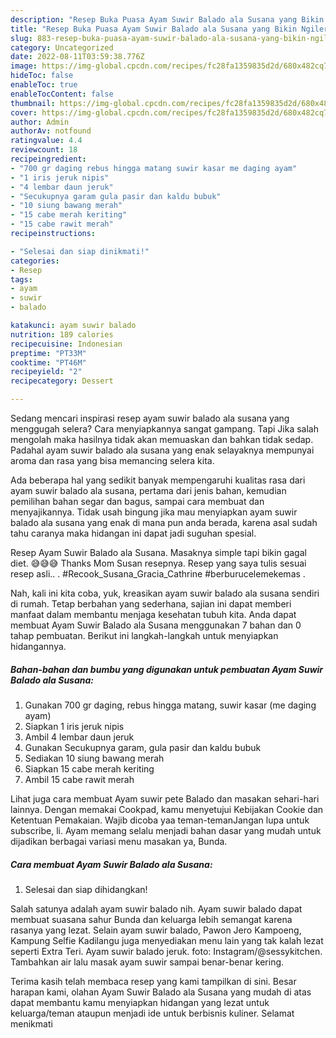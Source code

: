 ```yaml
---
description: "Resep Buka Puasa Ayam Suwir Balado ala Susana yang Bikin Ngiler"
title: "Resep Buka Puasa Ayam Suwir Balado ala Susana yang Bikin Ngiler"
slug: 883-resep-buka-puasa-ayam-suwir-balado-ala-susana-yang-bikin-ngiler
category: Uncategorized
date: 2022-08-11T03:59:38.776Z
image: https://img-global.cpcdn.com/recipes/fc28fa1359835d2d/680x482cq70/ayam-suwir-balado-ala-susana-foto-resep-utama.jpg
hideToc: false
enableToc: true
enableTocContent: false
thumbnail: https://img-global.cpcdn.com/recipes/fc28fa1359835d2d/680x482cq70/ayam-suwir-balado-ala-susana-foto-resep-utama.jpg
cover: https://img-global.cpcdn.com/recipes/fc28fa1359835d2d/680x482cq70/ayam-suwir-balado-ala-susana-foto-resep-utama.jpg
author: Admin
authorAv: notfound
ratingvalue: 4.4
reviewcount: 18
recipeingredient:
- "700 gr daging rebus hingga matang suwir kasar me daging ayam"
- "1 iris jeruk nipis"
- "4 lembar daun jeruk"
- "Secukupnya garam gula pasir dan kaldu bubuk"
- "10 siung bawang merah"
- "15 cabe merah keriting"
- "15 cabe rawit merah"
recipeinstructions:

- "Selesai dan siap dinikmati!"
categories:
- Resep
tags:
- ayam
- suwir
- balado

katakunci: ayam suwir balado 
nutrition: 189 calories
recipecuisine: Indonesian
preptime: "PT33M"
cooktime: "PT46M"
recipeyield: "2"
recipecategory: Dessert

---
```



Sedang mencari inspirasi resep ayam suwir balado ala susana yang menggugah selera? Cara menyiapkannya sangat gampang. Tapi Jika salah mengolah maka hasilnya tidak akan memuaskan dan bahkan tidak sedap. Padahal ayam suwir balado ala susana yang enak selayaknya mempunyai aroma dan rasa yang bisa memancing selera kita.


Ada beberapa hal yang sedikit banyak mempengaruhi kualitas rasa dari ayam suwir balado ala susana, pertama dari jenis bahan, kemudian pemilihan bahan segar dan bagus, sampai cara membuat dan menyajikannya. Tidak usah bingung jika mau menyiapkan ayam suwir balado ala susana yang enak di mana pun anda berada, karena asal sudah tahu caranya maka hidangan ini dapat jadi suguhan spesial.

Resep Ayam Suwir Balado ala Susana. Masaknya simple tapi bikin gagal diet. 😅😅😅 Thanks Mom Susan resepnya. Resep yang saya tulis sesuai resep asli.. . #Recook_Susana_Gracia_Cathrine #berburucelemekemas .


Nah, kali ini kita coba, yuk, kreasikan ayam suwir balado ala susana sendiri di rumah. Tetap berbahan yang sederhana, sajian ini dapat memberi manfaat dalam membantu menjaga kesehatan tubuh kita. Anda dapat membuat Ayam Suwir Balado ala Susana menggunakan 7 bahan dan 0 tahap pembuatan. Berikut ini langkah-langkah untuk menyiapkan hidangannya.

<!--inarticleads1-->

##### Bahan-bahan dan bumbu yang digunakan untuk pembuatan Ayam Suwir Balado ala Susana:

1. Gunakan 700 gr daging, rebus hingga matang, suwir kasar (me daging ayam)
1. Siapkan 1 iris jeruk nipis
1. Ambil 4 lembar daun jeruk
1. Gunakan Secukupnya garam, gula pasir dan kaldu bubuk
1. Sediakan 10 siung bawang merah
1. Siapkan 15 cabe merah keriting
1. Ambil 15 cabe rawit merah


Lihat juga cara membuat Ayam suwir pete Balado dan masakan sehari-hari lainnya. Dengan memakai Cookpad, kamu menyetujui Kebijakan Cookie dan Ketentuan Pemakaian. Wajib dicoba yaa teman-temanJangan lupa untuk subscribe, li. Ayam memang selalu menjadi bahan dasar yang mudah untuk dijadikan berbagai variasi menu masakan ya, Bunda. 

<!--inarticleads2-->

##### Cara membuat Ayam Suwir Balado ala Susana:


1. Selesai dan siap dihidangkan!

Salah satunya adalah ayam suwir balado nih. Ayam suwir balado dapat membuat suasana sahur Bunda dan keluarga lebih semangat karena rasanya yang lezat. Selain ayam suwir balado, Pawon Jero Kampoeng, Kampung Selfie Kadilangu juga menyediakan menu lain yang tak kalah lezat seperti Extra Teri. Ayam suwir balado jeruk. foto: Instagram/@sessykitchen. Tambahkan air lalu masak ayam suwir sampai benar-benar kering. 

Terima kasih telah membaca resep yang kami tampilkan di sini. Besar harapan kami, olahan Ayam Suwir Balado ala Susana yang mudah di atas dapat membantu kamu menyiapkan hidangan yang lezat untuk keluarga/teman ataupun menjadi ide untuk berbisnis kuliner. Selamat menikmati
